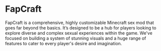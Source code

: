 # FapCraft
FapCraft is a comprehensive, highly customizable Minecraft sex mod that goes far beyond the basics. It’s designed to be a hub for players looking to explore diverse and complex sexual experiences within the game. We've focused on building a system of stunning visuals and a huge range of features to cater to every player's desire and imagination.
